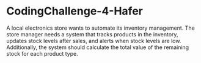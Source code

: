 # CodingChallenge-4-Hafer
A local electronics store wants to automate its inventory management. The store manager needs a system that tracks products in the inventory, updates stock levels after sales, and alerts when stock levels are low. Additionally, the system should calculate the total value of the remaining stock for each product type.
